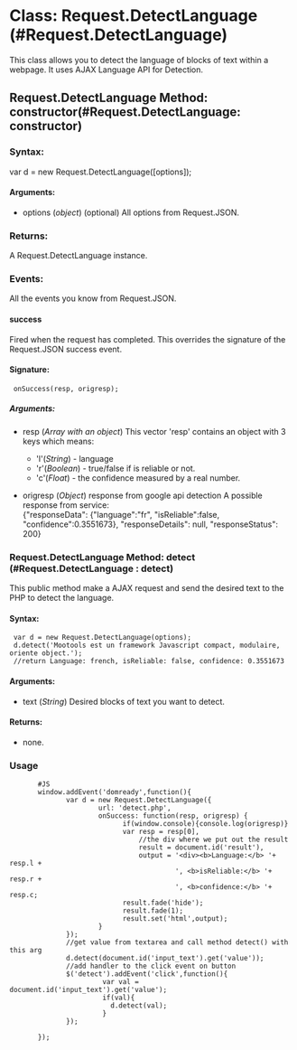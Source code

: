 Class: Request.DetectLanguage (#Request.DetectLanguage)
========================================================

This class allows you to detect the language of blocks of text within a webpage. It uses AJAX Language API for Detection.


Request.DetectLanguage Method: constructor(#Request.DetectLanguage: constructor)
--------------------------------------------------------------------------------

### Syntax: 

var d = new Request.DetectLanguage([options]);
 
#### Arguments:
  
- options (*object*) (optional) All options from Request.JSON.      

### Returns:

A Request.DetectLanguage instance.

### Events:

All the events you know from Request.JSON.

#### success

Fired when the request has completed. This overrides the signature of the Request.JSON success event.

#### Signature:

     onSuccess(resp, origresp);

##### Arguments:

- resp (*Array with an object*) This vector 'resp' contains an object with 3 keys which means:
     * 'l'(*String*) - language
     * 'r'(*Boolean*) - true/false if is reliable or not.
     * 'c'(*Float*) - the confidence measured by a real number.  

- origresp (*Object*) response from google api detection 
                 A possible response from service:  
                 {"responseData": {"language":"fr",
                                   "isReliable":false,
                                   "confidence":0.3551673}, 
                 "responseDetails": null, 
                 "responseStatus": 200} 

### Request.DetectLanguage Method: detect (#Request.DetectLanguage : detect)

This public method make a AJAX request and send the desired text to the PHP to detect the language.

#### Syntax:
     var d = new Request.DetectLanguage(options);
     d.detect('Mootools est un framework Javascript compact, modulaire, oriente object.');    
     //return Language: french, isReliable: false, confidence: 0.3551673

#### Arguments:

- text (*String*) Desired blocks of text you want to detect.

#### Returns:

- none.

### Usage

           #JS
           window.addEvent('domready',function(){                  
                  var d = new Request.DetectLanguage({
                          url: 'detect.php',
                          onSuccess: function(resp, origresp) {
                                if(window.console){console.log(origresp)} 
                                var resp = resp[0],
                                    //the div where we put out the result
                                    result = document.id('result'),
                                    output = '<div><b>Language:</b> '+ resp.l + 
                                             ', <b>isReliable:</b> '+ resp.r +
                                             ', <b>confidence:</b> '+ resp.c; 
                                result.fade('hide');
                                result.fade(1);
                                result.set('html',output);                                 
                          } 
                  });
                  //get value from textarea and call method detect() with this arg
                  d.detect(document.id('input_text').get('value'));
                  //add handler to the click event on button
                  $('detect').addEvent('click',function(){
                           var val = document.id('input_text').get('value');
                           if(val){
                             d.detect(val);
                           }
                  });

           }); 
